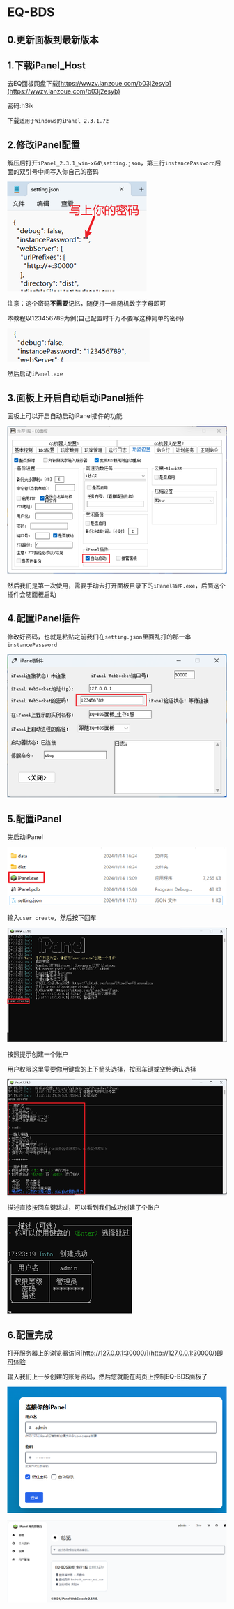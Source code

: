 # EQ-BDS

## 0.更新面板到最新版本

## 1.下载iPanel_Host

去EQ面板网盘下载[https://wwzv.lanzoue.com/b03j2esyb](https://wwzv.lanzoue.com/b03j2esyb)

密码:h3ik

下载``适用于Windows的iPanel_2.3.1.7z``

## 2.修改iPanel配置

解压后打开``iPanel_2.3.1_win-x64\setting.json``，第三行`instancePassword`后面的双引号中间写入你自己的密码

![图片](eq-1.png)

注意：这个密码**不需要**记忆，随便打一串随机数字字母即可

本教程以123456789为例(自己配置时千万不要写这种简单的密码)

![图片](eq-2.png)

然后启动``iPanel.exe``

## 3.面板上开启自动启动iPanel插件

面板上可以开启自动启动iPanel插件的功能

![图片](eq-3.png)

然后我们是第一次使用，需要手动去打开面板目录下的``iPanel插件.exe``，后面这个插件会随面板启动

## 4.配置iPanel插件

修改好密码，也就是粘贴之前我们在``setting.json``里面乱打的那一串`instancePassword`

![图片](eq-4.png)

## 5.配置iPanel

先启动iPanel

![图片](eq-5.png)

输入``user create``，然后按下回车

![图片](eq-6.png)

按照提示创建一个账户

用户权限这里需要你用键盘的上下箭头选择，按回车键或空格确认选择

![图片](eq-7.png)

描述直接按回车键跳过，可以看到我们成功创建了个账户

![图片](eq-8.png)

## 6.配置完成

打开服务器上的浏览器访问[http://127.0.0.1:30000/](http://127.0.0.1:30000/)即可体验

输入我们上一步创建的账号密码，然后您就能在网页上控制EQ-BDS面板了

![图片](eq-9.png)

![图片](eq-10.png)